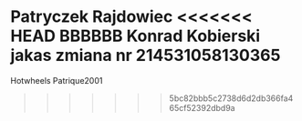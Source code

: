 Patryczek Rajdowiec
<<<<<<< HEAD
BBBBBB
Konrad Kobierski
jakas zmiana nr 214531058130365
=======
Hotwheels Patrique2001
>>>>>>> 5bc82bbb5c2738d6d2db366fa465cf52392dbd9a
